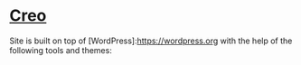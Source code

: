 # [Creo](https://creolab.hr/)

Site is built on top of [WordPress]:https://wordpress.org with the help of the following tools and themes:

[Bedrock]:https://roots.io/bedrock/
[Vagrant]:http://www.vagrantup.com/
[roots-wp-salt]:https://roots.io/salts.html
[wp-cli-dotenv]:https://github.com/aaemnnosttv/wp-cli-dotenv-command
[DailyTheme]:http://www.robertbrodziak.com/daily
